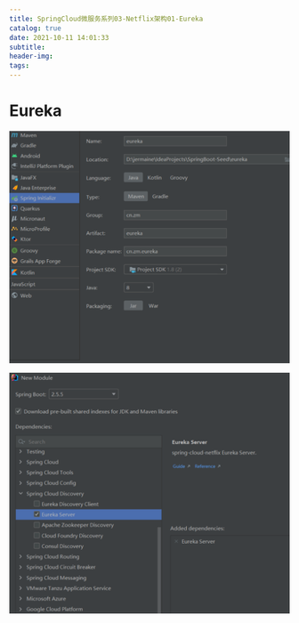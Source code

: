 ```yaml
---
title: SpringCloud微服务系列03-Netflix架构01-Eureka
catalog: true
date: 2021-10-11 14:01:33
subtitle:
header-img:
tags:
---
```




# Eureka

![image-20211011140334816](SpringCloud微服务系列03-Netflix架构01-Eureka/image-20211011140334816.png)

![image-20211011140319078](SpringCloud微服务系列03-Netflix架构01-Eureka/image-20211011140319078.png)
